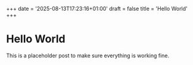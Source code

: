 +++
date = '2025-08-13T17:23:16+01:00'
draft = false
title = 'Hello World'
+++

# Hello World
This is a placeholder post to make sure everything is working fine.
